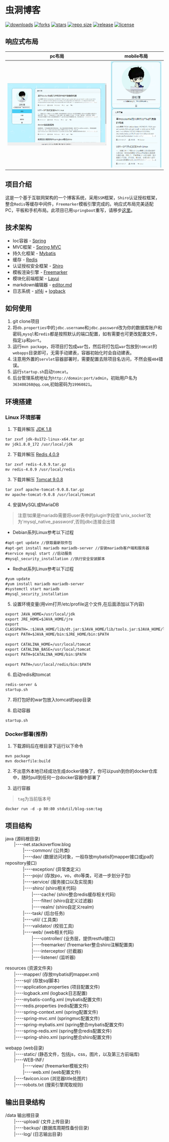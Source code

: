 # 虫洞博客
[![downloads](https://img.shields.io/github/downloads/stdutil/blog-ssm/total.svg)](https://github.com/stdutil/blog-ssm/releases)
[![forks](https://img.shields.io/github/forks/stdutil/blog-ssm.svg)](https://github.com/stdutil/blog-ssm/network/members)
[![stars](https://img.shields.io/github/stars/stdutil/blog-ssm.svg)](https://github.com/stdutil/blog-ssm/stargazers) 
[![repo size](https://img.shields.io/github/repo-size/stdutil/blog-ssm.svg)](https://github.com/stdutil/blog-ssm/archive/master.zip)
[![release](https://img.shields.io/github/release/stdutil/blog-ssm.svg)](https://github.com/stdutil/blog-ssm/releases)
[![license](https://img.shields.io/github/license/mashape/apistatus.svg)](https://github.com/stdutil/blog-ssm/blob/dev/LICENSE)

## 响应式布局
|pc布局|mobile布局|
|:---:|:---:|
|![PC布局](./image/pc.png "PC布局")|![mobile布局](./image/mobile.png "mobile布局")|

## 项目介绍
这是一个基于互联网架构的一个博客系统，采用`SSM`框架，`Shiro`认证授权框架，整合`Redis`等缓存中间件，`Freemarker`模板引擎完成的。响应式布局完美适配
PC，平板和手机布局。此项目已用`springboot`重写，请移步[这里](https://github.com/stdutil/blog-springboot)。

## 技术架构
* Ioc容器 - [Spring](https://spring.io/projects/spring-framework)
* MVC框架 - [Spring MVC](https://spring.io/projects/spring-framework)
* 持久化框架 - [Mybatis](http://www.mybatis.org/mybatis-3/)
* 缓存 - [Redis](https://redis.io/)
* 认证授权安全框架 - [Shiro](http://shiro.apache.org/)
* 模板渲染引擎 - [Freemarker](https://freemarker.apache.org/)
* 模块化前端框架 - [Layui](https://www.layui.com/)
* markdown编辑器 - [editor.md](http://pandao.github.io/editor.md/examples/)
* 日志系统 - [slf4j](https://www.slf4j.org/) + [logback](https://logback.qos.ch/)

## 如何使用
1. git clone项目
2. 将`db.properties`中的`jdbc.username`和`jdbc.password`改为你的数据库账户和密码,`mysql`和`redis`都是按照默认的端口配置，如有需要也可更改配置文件，指定`ip`和`port`。
3. 运行`mvn package`，将项目打包成`war`包，然后将打包后`war`包放到`tomcat`的`webapps`目录即可，无需手动建表，容器初始化时会自动建表。
4. 注意用外置的`servlet`容器部署时，需要配置去除项目名访问，不然会报`404`错误。
5. 运行`startup.sh`启动`tomcat`。
6. 后台管理系统地址为`http://domain:port/admin`，初始用户名为`363408268@qq.com`,初始密码为`19960821`。

## 环境搭建
### Linux 环境部署
1. 下载并解压 [JDK 1.8](https://www.oracle.com/technetwork/java/javase/downloads/jdk8-downloads-2133151.html)
```
tar zxvf jdk-8u172-linux-x64.tar.gz
mv jdk1.8.0_172 /usr/local/jdk
```

2. 下载并解压 [Redis 4.0.9](http://www.redis.cn/download.html)
```
tar zxvf redis-4.0.9.tar.gz
mv redis-4.0.9 /usr/local/redis
```
3. 下载并解压 [Tomcat 9.0.8](https://tomcat.apache.org/download-90.cgi)
```
tar zxvf apache-tomcat-9.0.8.tar.gz
mv apache-tomcat-9.0.8 /usr/local/tomcat
```

4. 安装MySQL或MariaDB
>注意!如果是mariadb需要将user表中的plugin字段值'unix_socket'改为'mysql_native_password',否则jdbc连接会出错
* Debian系列Linux参考以下过程
```
#apt-get update //获取最新软件包
#apt-get install mariadb mariadb-server //安装mariadb客户端和服务器
#service mysql start //启动服务
#mysql_security_installation //执行安全安装脚本
```

* Redhat系列Linux参考以下过程
```
#yum update
#yum install mariadb mariadb-server
#systemctl start mariadb
#mysql_security_installation
```
5. 设置环境变量(用vim打开/etc/profile这个文件,在后面添加以下内容)
```
export JAVA_HOME=/usr/local/jdk
export JRE_HOME=$JAVA_HOME/jre
export CLASSPATH=.:$JAVA_HOME/lib/dt.jar:$JAVA_HOME/lib/tools.jar:$JAVA_HOME/lib:$JRE_HOME/lib:$CLASSPATH
export PATH=$JAVA_HOME/bin:$JRE_HOME/bin:$PATH

export CATALINA_HOME=/usr/local/tomcat
export CATALINA_BASE=/usr/local/tomcat
export PATH=$CATALINA_HOME/bin:$PATH

export PATH=/usr/local/redis/bin:$PATH
```

6. 启动redis和tomcat
```
redis-server &
startup.sh
```

7. 将打包好的war包放入tomcat的app目录

8. 启动容器
```
startup.sh
```

### Docker部署(推荐)
1. 下载源码后在根目录下运行以下命令
```
mvn package
mvn dockerfile:build
```

2. 不出意外本地已经成功生成docker镜像了，你可以push到你的docker仓库中，随时pull到任何一台docker容器中部署了

3. 运行容器
>`tag`为当前版本号
```
docker run -d -p 80:80 stdutil/blog-ssm:tag
```

## 项目结构
java (源码根目录)  
&emsp;&emsp;|----net.stackoverflow.blog  
&emsp;&emsp;&emsp;&emsp;|----common/ (公共类)   
&emsp;&emsp;&emsp;&emsp;|----dao/ (数据访问对象，一般存放mybatis的mapper接口或jpa的repository接口)  
&emsp;&emsp;&emsp;&emsp;|----exception/ (异常类定义)  
&emsp;&emsp;&emsp;&emsp;|----pojo/ (存放po，vo，dto等类，可进一步划分子包)  
&emsp;&emsp;&emsp;&emsp;|----service/ (服务接口以及实现类)  
&emsp;&emsp;&emsp;&emsp;|----shiro/ (shiro相关代码)  
&emsp;&emsp;&emsp;&emsp;&emsp;&emsp;|----cache/ (shiro整合redis缓存相关代码)  
&emsp;&emsp;&emsp;&emsp;&emsp;&emsp;|----filter/ (shiro自定义过滤器)  
&emsp;&emsp;&emsp;&emsp;&emsp;&emsp;|----realm/ (shiro自定义realm)  
&emsp;&emsp;&emsp;&emsp;|----task/ (后台任务)  
&emsp;&emsp;&emsp;&emsp;|----util/ (工具类)  
&emsp;&emsp;&emsp;&emsp;|----validator/ (校验工具)  
&emsp;&emsp;&emsp;&emsp;|----web/ (web相关代码)  
&emsp;&emsp;&emsp;&emsp;&emsp;&emsp;|----controller/ (业务层，提供restful接口)  
&emsp;&emsp;&emsp;&emsp;&emsp;&emsp;|----freemarker/ (freemarker整合shiro注解配置类)  
&emsp;&emsp;&emsp;&emsp;&emsp;&emsp;|----interceptor/ (拦截器)  
&emsp;&emsp;&emsp;&emsp;&emsp;&emsp;|----listener/ (监听器)  

resources (资源文件夹)  
&emsp;&emsp;|----mapper/ (存放mybatis的mapper.xml)  
&emsp;&emsp;|----sql/ (存放sql脚本)  
&emsp;&emsp;|----application.properties (项目配置文件)  
&emsp;&emsp;|----logback.xml (logback日志配置)  
&emsp;&emsp;|----mybatis-config.xml (mybatis配置文件)  
&emsp;&emsp;|----redis.properties (redis配置文件)  
&emsp;&emsp;|----spring-context.xml (spring配置文件)  
&emsp;&emsp;|----spring-mvc.xml (springmvc配置文件)  
&emsp;&emsp;|----spring-mybatis.xml (spring整合mybatis配置文件)  
&emsp;&emsp;|----spring-redis.xml (spring整合redis配置文件)  
&emsp;&emsp;|----spring-shiro.xml (spring整合shiro配置文件)  

webapp (web目录)  
&emsp;&emsp;|----static/ (静态文件，包括js，css，图片，以及第三方前端库)  
&emsp;&emsp;|----WEB-INF/  
&emsp;&emsp;&emsp;&emsp;|----view/ (freemarker模板文件)  
&emsp;&emsp;&emsp;&emsp;|----web.xml (web配置文件)  
&emsp;&emsp;|----favicon.icon (浏览器title处图片)  
&emsp;&emsp;|----robots.txt (搜索引擎爬取规则) 

## 输出目录结构

/data 输出根目录  
&emsp;&emsp;|----upload/ (文件上传目录)  
&emsp;&emsp;|----backup/ (数据库周期性备份目录)  
&emsp;&emsp;|----log/ (日志输出目录)